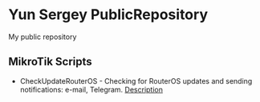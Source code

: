 # Yun Sergey PublicRepository
My public repository

## MikroTik Scripts
- CheckUpdateRouterOS - Checking for RouterOS updates and sending notifications: e-mail, Telegram. [Description](https://mhelp.pro/mikrotik-scripts-check-routeros-update/)

